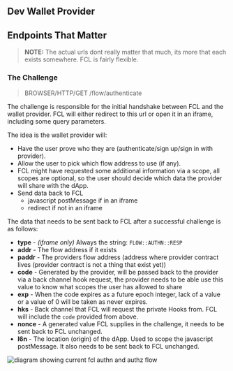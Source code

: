 ## Dev Wallet Provider

## Endpoints That Matter

> **NOTE:** The actual urls dont really matter that much, its more that each exists somewhere. FCL is fairly flexible.

### The Challenge

> BROWSER/HTTP/GET /flow/authenticate

The challenge is responsible for the initial handshake between FCL and the wallet provider. FCL will either redirect to this url or open it in an iframe, including some query parameters.

The idea is the wallet provider will:

- Have the user prove who they are (authenticate/sign up/sign in with provider).
- Allow the user to pick which flow address to use (if any).
- FCL might have requested some additional information via a scope, all scopes are optional, so the user should decide which data the provider will share with the dApp.
- Send data back to FCL
  - javascript postMessage if in an iframe
  - redirect if not in an iframe

The data that needs to be sent back to FCL after a successful challenge is as follows:

- **type** - _(iframe only)_ Always the string: `FLOW::AUTHN::RESP`
- **addr** - The flow address if it exists
- **paddr** - The providers flow address (address where provider contract lives (provider contract is not a thing that exist yet))
- **code** - Generated by the provider, will be passed back to the provider via a back channel hook request, the provider needs to be able use this value to know what scopes the user has allowed to share
- **exp** - When the code expires as a future epoch integer, lack of a value or a value of 0 will be taken as never expires.
- **hks** - Back channel that FCL will request the private Hooks from. FCL will include the `code` provided from above.
- **nonce** - A generated value FCL supplies in the challenge, it needs to be sent back to FCL unchanged.
- **l6n** - The location (origin) of the dApp. Used to scope the javascript postMessage. It also needs to be sent back to FCL unchanged.

![diagram showing current fcl authn and authz flow](./assets/fcl-ars-auth-v3.png)
